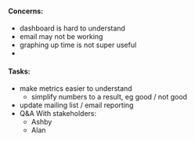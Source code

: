 #### Concerns:
- dashboard is hard to understand
- email may not be working
- graphing up time is not super useful
- 

#### Tasks:
- make metrics easier to understand
	- simplify numbers to a result, eg good / not good
- update mailing list / email reporting
- Q&A With stakeholders:
	- Ashby
	- Alan

